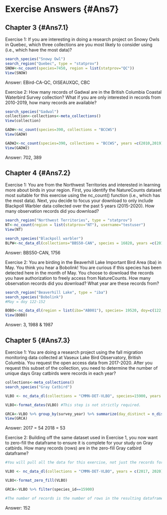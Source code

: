 # Exercise Answers {#Ans7}



## Chapter 3 {#Ans7.1}

Exercise 1: If you are interesting in doing a research project on Snowy Owls in Quebec, which three collections are you most likely to consider using (i.e., which have the most data)?


```r
search_species("Snowy Owl")
search_region("Quebec", type = "statprov")
SNOW<-nc_count(species=7450, region = list(statprov="QC"))
View(SNOW)
```
Answer: EBird-CA-QC, OISEAUXQC, CBC

Exercise 2: How many records of Gadwal are in the British Columbia Coastal Waterbird Survey collection? What if you are only interested in records from 2010-2019, how many records are available?


```r
search_species("Gadwal")
collection<-collections<-meta_collections()
View(collection)

GADW<-nc_count(species=390, collections = "BCCWS")
View(GADW)

GADW2<-nc_count(species=390, collections = "BCCWS", years =c(2010,2019))
View(GADW2)
```
Answer: 702, 389

## Chapter 4 {#Ans7.2}

Exercise 1: You are from the Northwest Territories and interested in learning more about birds in your region. First, you identify the NatureCounts dataset most suitable for this exercise using the nc_count() function (i.e., which has the most data). Next, you decide to focus your download to only include Blackpoll Warbler data collected over the past 5 years (2015-2020). How many observation records did you download?


```r
search_region("Northwest Territories", type = "statprov")
NT<-nc_count(region = list(statprov="NT"), username="testuser")
View(NT)

search_species("Blackpoll warbler")
BLPW<-nc_data_dl(collections="BBS50-CAN", species = 16820, years =c(2015, 2020), username="testuser", info="tutorial example")
```

Answer: BBS50-CAN, 1756

Exercise 2: You are birding in the Beaverhill Lake Important Bird Area (iba) in May. You think you hear a Bobolink! You are curious if this species has been detected here in the month of May. You choose to download the records you have authorization to freely access from NatureCounts. How many observation records did you download? What year are these records from?


```r
search_region("Beaverhill Lake", type = "iba") 
search_species("Bobolink")
#May = doy 122-152

BOBO<-nc_data_dl(region = list(iba="AB001"), species= 19520, doy=c(122,152),  username="testuser", info="tutorial example")
View(BOBO)
```
Answer: 3, 1988 & 1987

## Chapter 5 {#Ans7.3}

Exercise 1: You are doing a research project using the fall migration monitoring data collected at Vaseux Lake Bird Observatory, British Columbia. You request the open access data from 2017-2020. After you request this subset of the collection, you need to determine the number of unique days Gray catbirds were records in each year?


```r
collections<-meta_collections()
search_species("Gray Catbird") 

VLBO <- nc_data_dl(collections = "CMMN-DET-VLBO", species=15900, years = c(2017, 2020), username = "testuser", info = "tutorial example")

VLBO<-format_dates(VLBO) #This step is not strictly required.

GRCA<-VLBO %>% group_by(survey_year) %>% summarize(day_distinct = n_distinct(doy)) #Could have alternatively counted the number of district `SamplingEventIdentifier` 
View(GRCA)
```
Answer: 2017 = 54 2018 = 53

Exercise 2: Building off the same dataset used in Exercise 1, you now want to zero-fill the dataframe to ensure it is complete for your study on Gray catbirds. How many records (rows) are in the zero-fill Gray catbird dataframe?


```r
#You will pull all the data for this exercise, not just the records for Gray catbird. This ensures the zero-fill works correctly

VLBO <- nc_data_dl(collections = "CMMN-DET-VLBO", years = c(2017, 2020), username = "testuser", info = "tutorial example")

VLBO<-format_zero_fill(VLBO)

GRCA<-VLBO %>% filter(species_id==15900)

#The number of records is the number of rows in the resulting dataframe. 
```
Answer: 152
